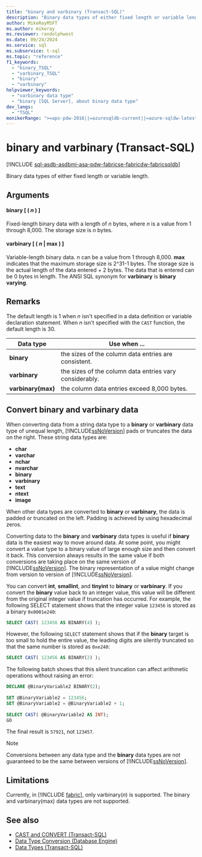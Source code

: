 ```yaml
---
title: "binary and varbinary (Transact-SQL)"
description: "Binary data types of either fixed length or variable length."
author: MikeRayMSFT
ms.author: mikeray
ms.reviewer: randolphwest
ms.date: 09/24/2024
ms.service: sql
ms.subservice: t-sql
ms.topic: "reference"
f1_keywords:
  - "binary_TSQL"
  - "varbinary_TSQL"
  - "binary"
  - "varbinary"
helpviewer_keywords:
  - "varbinary data type"
  - "binary [SQL Server], about binary data type"
dev_langs:
  - "TSQL"
monikerRange: ">=aps-pdw-2016||=azuresqldb-current||=azure-sqldw-latest||>=sql-server-2016||>=sql-server-linux-2017||=azuresqldb-mi-current||=fabric"
---
```


# binary and varbinary (Transact-SQL)

[!INCLUDE [sql-asdb-asdbmi-asa-pdw-fabricse-fabricdw-fabricsqldb](../../includes/applies-to-version/sql-asdb-asdbmi-asa-pdw-fabricse-fabricdw-fabricsqldb.md)]

Binary data types of either fixed length or variable length.

## Arguments

#### binary [ ( *n* ) ]

Fixed-length binary data with a length of *n* bytes, where *n* is a value from 1 through 8,000. The storage size is *n* bytes.

#### varbinary [ ( *n* | max ) ]

Variable-length binary data. *n* can be a value from 1 through 8,000. **max** indicates that the maximum storage size is 2^31-1 bytes. The storage size is the actual length of the data entered + 2 bytes. The data that is entered can be 0 bytes in length. The ANSI SQL synonym for **varbinary** is **binary varying**.

## Remarks

The default length is 1 when *n* isn't specified in a data definition or variable declaration statement. When *n* isn't specified with the `CAST` function, the default length is 30.

| Data type | Use when ... |
| --- | --- |
| **binary** | the sizes of the column data entries are consistent.|
| **varbinary** | the sizes of the column data entries vary considerably.|
| **varbinary(max)** | the column data entries exceed 8,000 bytes.|

## Convert binary and varbinary data

When converting data from a string data type to a **binary** or **varbinary** data type of unequal length, [!INCLUDE[ssNoVersion](../../includes/ssnoversion-md.md)] pads or truncates the data on the right. These string data types are:

- **char**
- **varchar**
- **nchar**
- **nvarchar**
- **binary**
- **varbinary**
- **text**
- **ntext**
- **image**

When other data types are converted to **binary** or **varbinary**, the data is padded or truncated on the left. Padding is achieved by using hexadecimal zeros.

Converting data to the **binary** and **varbinary** data types is useful if **binary** data is the easiest way to move around data. At some point, you might convert a value type to a binary value of large enough size and then convert it back. This conversion always results in the same value if both conversions are taking place on the same version of [!INCLUDE[ssNoVersion](../../includes/ssnoversion-md.md)]. The binary representation of a value might change from version to version of [!INCLUDE[ssNoVersion](../../includes/ssnoversion-md.md)].

You can convert **int**, **smallint**, and **tinyint** to **binary** or **varbinary**. If you convert the **binary** value back to an integer value, this value will be different from the original integer value if truncation has occurred. For example, the following SELECT statement shows that the integer value `123456` is stored as a binary `0x0001e240`:

```sql
SELECT CAST( 123456 AS BINARY(4) );
```

However, the following `SELECT` statement shows that if the **binary** target is too small to hold the entire value, the leading digits are silently truncated so that the same number is stored as `0xe240`:

```sql
SELECT CAST( 123456 AS BINARY(2) );
```

The following batch shows that this silent truncation can affect arithmetic operations without raising an error:

```sql
DECLARE @BinaryVariable2 BINARY(2);
  
SET @BinaryVariable2 = 123456;
SET @BinaryVariable2 = @BinaryVariable2 + 1;
  
SELECT CAST( @BinaryVariable2 AS INT);
GO
```

The final result is `57921`, not `123457`.

> [!NOTE]  
> Conversions between any data type and the **binary** data types are not guaranteed to be the same between versions of [!INCLUDE[ssNoVersion](../../includes/ssnoversion-md.md)].

## Limitations

Currently, in [!INCLUDE [fabric](../../includes/fabric.md)], only varbinary(*n*) is supported. The binary and varbinary(max) data types are not supported.

## See also

- [CAST and CONVERT (Transact-SQL)](../../t-sql/functions/cast-and-convert-transact-sql.md)
- [Data Type Conversion &#40;Database Engine&#41;](../../t-sql/data-types/data-type-conversion-database-engine.md)
- [Data Types (Transact-SQL)](../../t-sql/data-types/data-types-transact-sql.md)
